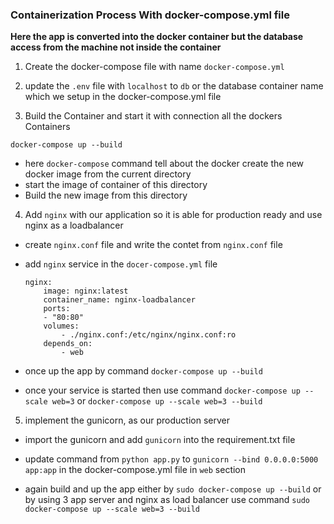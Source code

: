 ### Containerization Process With docker-compose.yml file

**Here the app is converted into the docker container but the database access from the machine not inside the container**

1. Create the docker-compose file with name `docker-compose.yml`

2. update the `.env` file with `localhost` to `db` or the database container name which we setup in the docker-compose.yml file

3. Build the Container and start it with connection all the dockers Containers

`docker-compose up --build`

- here `docker-compose` command tell about the docker create the new docker image from the current directory
- start the image of container of this directory
- Build the new image from this directory

4. Add `nginx` with our application so it is able for production ready and use nginx as a loadbalancer

- create `nginx.conf` file and write the contet from `nginx.conf` file

- add `nginx` service in the `docer-compose.yml` file

    ```
    nginx:
        image: nginx:latest
        container_name: nginx-loadbalancer
        ports:
        - "80:80"
        volumes:
            - ./nginx.conf:/etc/nginx/nginx.conf:ro
        depends_on:
            - web
    ```

- once up the app by command `docker-compose up --build`

- once your service is started then use command `docker-compose up --scale web=3` or `docker-compose up --scale web=3 --build`


5. implement the gunicorn, as our production server

- import the gunicorn and add `gunicorn` into the requirement.txt file

- update command from `python app.py` to `gunicorn --bind 0.0.0.0:5000 app:app` in the docker-compose.yml file in `web` section

- again build and up the app either by `sudo docker-compose up --build` or by using 3 app server and nginx as load balancer use command `sudo docker-compose up --scale web=3 --build`